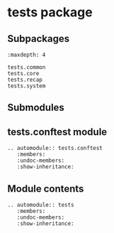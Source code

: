 # tests package

## Subpackages

```{toctree}
:maxdepth: 4

tests.common
tests.core
tests.recap
tests.system
```

## Submodules

## tests.conftest module

```{eval-rst}
.. automodule:: tests.conftest
   :members:
   :undoc-members:
   :show-inheritance:
```

## Module contents

```{eval-rst}
.. automodule:: tests
   :members:
   :undoc-members:
   :show-inheritance:
```
